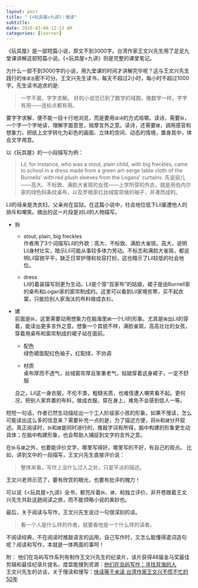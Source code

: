 ```yaml
---
layout: post
title: "《<玩具屋>九讲》：慢读"
subtitle:
date: 2016-03-08 12:13 AM
categories: [learner]
---
```

《玩具屋》是一部短篇小说，原文不到3000字。台湾作家王文兴先生用了足足九堂课讲解这部短篇小说。《<玩具屋>九讲》则是完整的课堂笔记。  

为什么一部不到3000字的小说，用九堂课的时间才讲解完毕呢？这与王文兴先生践行的`慢读法`密不可分。王文兴先生读书，每天不超过2小时，每小时不超过1000字。先生读书追求的是:

>一字不漏，字字求解。
好的小说恐已到了数学的域囿，像数学一样，字字有用——连标点都有用。  

要字字求解，便不能一目十行地浏览，而是要用`读诗`的方式咀嚼。读诗，需要`拆`，一个字一个字地读，理解字面意思，揣摩言外之意。读诗，还需要`建`，调用感官和想象力，把纸上文字转化为彩色的画面、立体的空间、动态的情境，置身其中，体会文字用意。

以《玩具屋》的一小段描写为例：  
>Lil, for instance, who was a stout, plain child, with big freckles, came to school in a dress made from a green art-serge table cloth of the Burnells' with red plush sleeves from the Logans' curtains.
先说丽儿——高大、不标致、满脸大雀斑的女孩——上学所穿的外衣，就是用伯内尔家的绿色斜条纹桌布，以及罗根家红丝绒窗帘做的袖子，并凑而成的。

Lil的母亲是洗衣妇，父亲尚在监狱。在这篇小说中，社会地位低下Lil屡遭他人的排斥和嘲笑。摘出的这一片段是对Lil的人物描写。  
  
  
- 拆   
 
  - stout, plain, big freckles   
 作者用了3个词描写Lil的外貌：高大、不标致、满脸大雀斑。高大，说明Lil身材壮实，暗示Lil可能从事较多体力劳动。不标志和满脸大雀斑，都说明Lil容貌平平，缺乏日常护理和妆容打扮，这也暗示了Lil较低的社会地位。  
  
  
  - dress  
Lil的着装描写则更为生动。Lil是个穿“百家布”的姑娘，裙子是由Burnell家的桌布和Logan家的窗帘制成的。这里可以看到Lil家境贫寒，买不起衣裳，只能捡别人家淘汰的布料做成衣衫。
  
  
- 建  
前面是`拆`，这里需要动用想象力在脑海里`画`一个Lil的形象。尤其是`画`出Lil的穿着，能读出更多言外之意。想象一个其貌不样，满脸雀斑，高高壮壮的女孩，穿着用桌布和窗帘制成的裙子站在面前。  


  - 配色  
 绿色裙面配红色袖子，红配绿，不协调   
 
  
  - 材质  
桌布厚而不透气，丝绒窗帘厚且笨重老气，姑娘穿着这身裙子，一定不舒服  

  总之，Lil这一身衣服，不伦不类，粗糙劣质，也难怪遭人嘲笑看不起。更何况，把别人家弃置的布料，做成衣服，穿在身上，难免不会感到低人一等。
 
短短一句话，作者已然生动描绘出一个工人阶级家小孩的形象。如果不慢读，怎么可能读出这么多的信息来？需要补充一点的是，为了描述方便，将`拆`和`建`分开叙述。真正阅读时，`拆`和`建`是同时进行的，推敲字词有所得，脑中构建的形象更生动具体；在脑中构建形象，也会帮助人捕捉到文字的言外之意。

在`拆`与`建`之外，也要能评价文字，哪里写得好，哪里写的不好，有自己的观点。  比如，讲到文中的一段描写，王文兴先生直接评价说：
> 整体来看，写作上没什么过人之处，只是平淡的描述。

王文兴老师示范了，要有欣赏的眼光，也要有批评的魄力！

可以说《<玩具屋>九讲》全书，都充斥着`拆`、`建`、和独立评价，非开卷跟着王文兴先生共赴这趟阅读之旅，而不能领略小说的奥妙也。

最后，关于阅读与写作，王文兴先生说过一句很深刻的话。
> 看一个人是什么样的作者，就要看他是一个什么样的读者。

不阅读经典，不在阅读时推敲语言的运用，自己写作时，又怎么能懂得遣词造句呢？阅读和写作，本就是一体两面的事呵！

附：
他们在岛屿写作系列有制作王文兴先生的纪录片，该片获得48届金马奖最佳剪辑和最佳纪录片提名，度盘能搜到资源：[他们在岛屿写作：寻找背海的人](https://movie.douban.com/subject/5969394/)  
王文兴先生的访谈，关于慢读和慢写：[快读等于未读 台湾作家王文兴不慌不忙的50年](http://www.infzm.com/content/95937)